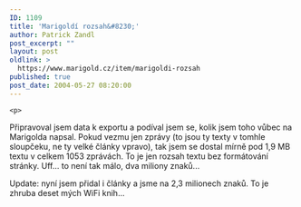 ```yaml
---
ID: 1109
title: 'Marigoldí rozsah&#8230;'
author: Patrick Zandl
post_excerpt: ""
layout: post
oldlink: >
  https://www.marigold.cz/item/marigoldi-rozsah
published: true
post_date: 2004-05-27 08:20:00
---
```

	<p>
Připravoval jsem data k exportu a podíval jsem se, kolik jsem toho vůbec na Marigolda napsal. Pokud vezmu jen zprávy (to jsou ty texty v tomhle sloupčeku, ne ty velké články vpravo), tak jsem se dostal mírně pod 1,9 MB textu v celkem 1053 zprávách. To je jen rozsah textu bez formátování stránky. Uff... to není tak málo, dva miliony znaků...</p>

<p>
Update: nyní jsem přidal i články a jsme na 2,3 milionech znaků. To je zhruba deset mých WiFi knih...
</p>
